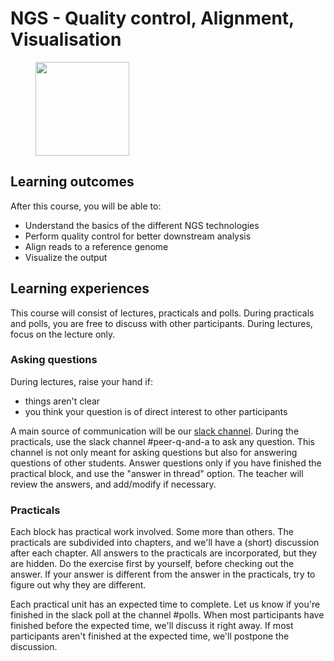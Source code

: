 # NGS - Quality control, Alignment, Visualisation

<figure>
  <img src="../../assets/images/SIB_LogoQ_GBv.svg" width="150"/>
</figure>

## Learning outcomes

After this course, you will be able to:

* Understand the basics of the different NGS technologies
* Perform quality control for better downstream analysis
* Align reads to a reference genome
* Visualize the output


## Learning experiences

This course will consist of lectures, practicals and polls. During practicals and polls, you are free to discuss with other participants. During lectures, focus on the lecture only.

### Asking questions
During lectures, raise your hand if:

  - things aren't clear
  - you think your question is of direct interest to other participants

A main source of communication will be our [slack channel](https://join.slack.com/t/ngsqualitycon-c8g5456/shared_invite/zt-hwth7xrb-vYpga8sUye_7Ij9x6OkyKA). During the practicals, use the slack channel #peer-q-and-a to ask any question. This channel is not only meant for asking questions but also for answering questions of other students. Answer questions only if you have finished the practical block, and use the "answer in thread" option. The teacher will review the answers, and add/modify if necessary.

### Practicals
Each block has practical work involved. Some more than others. The practicals are subdivided into chapters, and we'll have a (short) discussion after each chapter. All answers to the practicals are incorporated, but they are hidden. Do the exercise first by yourself, before checking out the answer. If your answer is different from the answer in the practicals, try to figure out why they are different.

Each practical unit has an expected time to complete. Let us know if you're finished in the slack poll at the channel #polls. When most participants have finished before the expected time, we'll discuss it right away. If most participants aren't finished at the expected time, we'll postpone the discussion.
